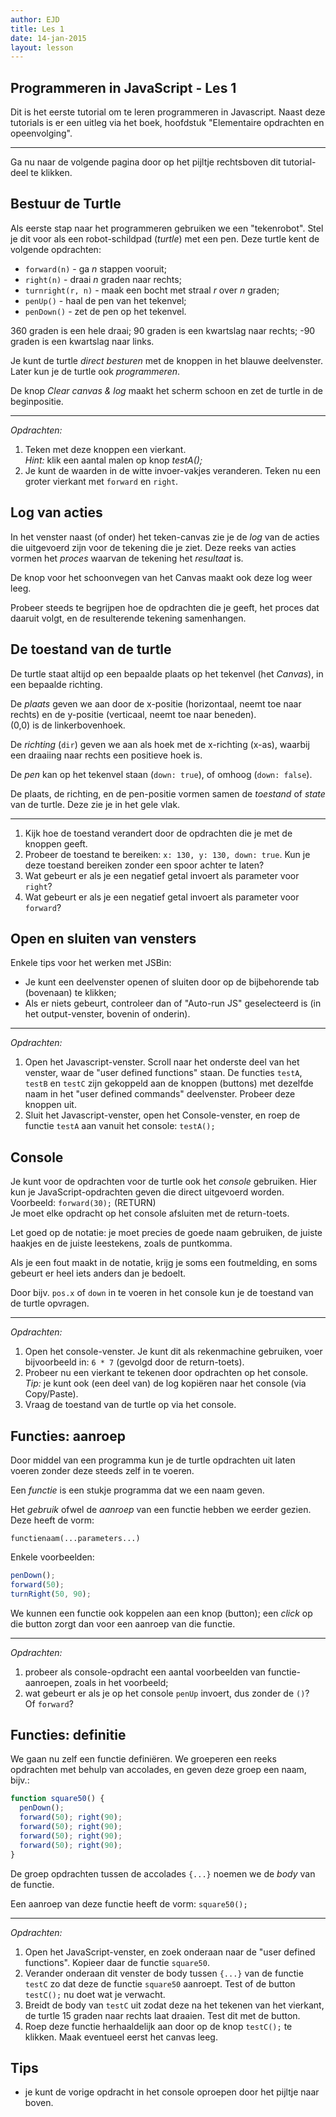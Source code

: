 ```yaml
---
author: EJD
title: Les 1
date: 14-jan-2015
layout: lesson
---
```



## Programmeren in JavaScript - Les 1

Dit is het eerste tutorial om te leren programmeren in Javascript. Naast deze tutorials is er een uitleg via het boek, hoofdstuk "Elementaire opdrachten en opeenvolging".

---

Ga nu naar de volgende pagina door op het pijltje rechtsboven dit tutorial-deel te klikken.


## Bestuur de Turtle
Als eerste stap naar het programmeren gebruiken we een "tekenrobot". Stel je dit voor als een robot-schildpad (*turtle*) met een pen. Deze turtle kent de volgende opdrachten:

* `forward(n)` - ga *n* stappen vooruit;
* `right(n)` - draai *n* graden naar rechts;
* `turnright(r, n)` - maak een bocht met straal *r* over *n* graden;
* `penUp()` - haal de pen van het tekenvel;
* `penDown()` - zet de pen op het tekenvel.

360 graden is een hele draai; 90 graden is een kwartslag naar rechts; -90 graden is een kwartslag naar links.

Je kunt de turtle *direct besturen* met de knoppen in het blauwe deelvenster. Later kun je de turtle ook *programmeren*.

De knop *Clear canvas & log* maakt  het scherm schoon en zet de turtle in de beginpositie. 

---

*Opdrachten:*

1. Teken met deze knoppen een vierkant. <br> *Hint:* klik een aantal malen op knop *testA();*
2. Je kunt de waarden in de witte invoer-vakjes veranderen. Teken nu een groter vierkant met `forward` en `right`.


## Log van acties

In het venster naast (of onder) het teken-canvas zie je de *log* van de acties die uitgevoerd zijn voor de tekening die je ziet. Deze reeks van acties vormen het *proces* waarvan de tekening het *resultaat* is.

De knop voor het schoonvegen van het Canvas maakt ook deze log weer leeg.

Probeer steeds te begrijpen hoe de opdrachten die je geeft, het proces dat daaruit volgt, en de resulterende tekening samenhangen.


## De toestand van de turtle

De turtle staat altijd op een bepaalde plaats op het tekenvel (het *Canvas*), in een bepaalde richting.

De *plaats* geven we aan door de x-positie (horizontaal, neemt toe naar rechts) en de y-positie (verticaal, neemt toe naar beneden). <br> (0,0) is de linkerbovenhoek.

De *richting* (`dir`) geven we aan als hoek met de x-richting (x-as), waarbij een draaiing  naar rechts een positieve hoek is.

De *pen* kan op het tekenvel staan (`down: true`), of omhoog (`down: false`).

De plaats, de richting, en de pen-positie vormen samen de *toestand* of *state* van de turtle. Deze zie je in het gele vlak.

---

1. Kijk hoe de toestand verandert door de opdrachten die je met de knoppen geeft.
2. Probeer de toestand te bereiken: `x: 130, y: 130, down: true`. Kun je deze toestand bereiken zonder een spoor achter te laten?
3. Wat gebeurt er als je een negatief getal invoert als parameter voor `right`?
4. Wat gebeurt er als je een negatief getal invoert als parameter voor `forward`?


## Open en sluiten van vensters

Enkele tips voor het werken met JSBin:

* Je kunt een deelvenster openen of sluiten door op de bijbehorende tab (bovenaan) te klikken;
* Als er niets gebeurt, controleer dan of "Auto-run JS" geselecteerd is (in het output-venster, bovenin of onderin).

---

*Opdrachten:*

1. Open het Javascript-venster. Scroll naar het onderste deel van het venster, waar de "user defined functions" staan. De functies `testA`, `testB` en `testC` zijn gekoppeld aan de knoppen (buttons) met dezelfde naam in het "user defined commands" deelvenster. Probeer deze knoppen uit.
2. Sluit het Javascript-venster, open het Console-venster, en roep de functie `testA` aan vanuit het console: `testA();`


## Console

Je kunt voor de opdrachten voor de turtle ook het *console* gebruiken. Hier kun je JavaScript-opdrachten geven die direct uitgevoerd worden. Voorbeeld:  `forward(30);` (RETURN) <br> Je moet elke opdracht op het console afsluiten met de return-toets.

Let goed op de notatie: je moet precies de goede naam gebruiken, de juiste haakjes en de juiste leestekens, zoals de puntkomma.

Als je een fout maakt in de notatie, krijg je soms een foutmelding, en soms gebeurt er heel iets anders dan je bedoelt.

Door bijv. `pos.x` of `down` in te voeren in het console kun je de toestand van de turtle opvragen.

---

*Opdrachten:*

1. Open het console-venster. Je kunt dit als rekenmachine gebruiken, voer bijvoorbeeld in: `6 * 7` (gevolgd door de return-toets).
2. Probeer nu een vierkant te tekenen door opdrachten op het console. <br>*Tip:* je kunt ook (een deel van) de log kopiëren naar het console (via Copy/Paste).
3. Vraag de toestand van de turtle op via het console.


## Functies: aanroep

Door middel van een programma kun je de turtle opdrachten uit laten voeren zonder deze steeds zelf in te voeren.

Een *functie* is een stukje programma dat we een naam geven.

Het *gebruik* ofwel de *aanroep* van een functie hebben we eerder gezien. Deze heeft de vorm:

```
functienaam(...parameters...)
```

Enkele voorbeelden:

```js
penDown();
forward(50);
turnRight(50, 90);
```

We kunnen een functie ook koppelen aan een knop (button); een *click*  op die button zorgt dan voor een aanroep van die functie.
      
---

*Opdrachten:*

1. probeer als console-opdracht een aantal voorbeelden van functie-aanroepen, zoals in het voorbeeld;
2. wat gebeurt er als je op het console `penUp` invoert, dus zonder de `()`? <br> Of `forward`?


## Functies: definitie

We gaan nu zelf een functie definiëren. We groeperen een reeks opdrachten met behulp van accolades, en geven deze groep een naam, bijv.:

```js
function square50() {
  penDown();
  forward(50); right(90);
  forward(50); right(90);
  forward(50); right(90);
  forward(50); right(90);
}
```

De groep opdrachten tussen de accolades `{...}` noemen we de *body* van de functie.

Een aanroep van deze functie heeft de vorm: `square50();`

---

*Opdrachten:*

1. Open het JavaScript-venster, en zoek onderaan naar de "user defined functions". Kopieer daar de functie `square50`.
2. Verander onderaan dit venster de body tussen `{...}` van de functie `testC` zo dat deze de functie `square50` aanroept. Test of de button `testC();` nu doet wat je verwacht.
3. Breidt de body van `testC` uit zodat deze na het tekenen van het vierkant, de turtle 15 graden naar rechts laat draaien. Test dit met de button.
3. Roep deze functie herhaaldelijk aan door op de knop `testC();` te klikken. Maak eventueel eerst het canvas leeg.

## Tips

* je kunt de vorige opdracht in het console oproepen door het pijltje naar boven.
